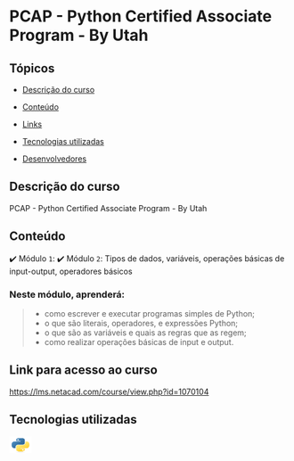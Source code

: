 # PCAP - Python Certified Associate Program - By Utah

## Tópicos 

- [Descrição do curso](#descrição-do-curso)

- [Conteúdo](#conteúdo)

- [Links](#link-para-acesso-ao-curso)

- [Tecnologias utilizadas](#tecnologias-utilizadas)

- [Desenvolvedores](#desenvolvedores)

## Descrição do curso 

PCAP - Python Certified Associate Program - By Utah

## Conteúdo

:heavy_check_mark: Módulo `1`: 
:heavy_check_mark: Módulo `2`: Tipos de dados, variáveis, operações básicas de input-output, operadores básicos

### Neste módulo, aprenderá:
> - como escrever e executar programas simples de Python;
> - o que são literais, operadores, e expressões Python;
> - o que são as variáveis e quais as regras que as regem;
> - como realizar operações básicas de input e output.

## Link para acesso ao curso
https://lms.netacad.com/course/view.php?id=1070104

## Tecnologias utilizadas
<p>
<img align="center" alt="Renato-python" height="30" width="40" src="https://raw.githubusercontent.com/devicons/devicon/master/icons/python/python-original.svg">
</p>